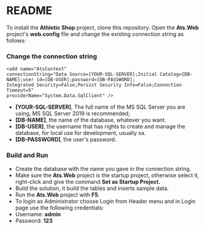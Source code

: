 # README #

To install the **Athletic Shop** project, clone this repository.
Open the **Ats.Web** project's **web.config** file and change the existing connection string as follows:

### Change the connection string ###

	<add name="AtsContext" 
	connectionString="Data Source=[YOUR-SQL-SERVER];Initial Catalog=[DB-NAME];user id=[DB-USER];password=[DB-PASSWORD];
	Integrated Security=False;Persist Security Info=False;Connection Timeout=5"
	providerName="System.Data.SqlClient" />
<ul>
	<li><strong>[YOUR-SQL-SERVER]</strong>, The full name of the MS SQL Server you are using, MS SQL Server 2019 is recommended;</li>
	<li><strong>[DB-NAME]</strong>, the name of the database, whatever you want.</li>
	<li><strong>[DB-USER]</strong>, the username that has rights to create and manage the database, for local use for development, usually sa.</li>
	<li><strong>[DB-PASSWORD]</strong>, the user's password.</li>
</ul>

### Build and Run ###
<ul>
	<li>Create the database with the name you gave in the connection string.</li>
	<li>Make sure the <strong>Ats.Web</strong> project is the startup project, otherwise select it, right-click and give the command <strong>Set as Startup Project.</strong></li>
	<li>Build the solution, it build the tables and inserts sample data.</li>
	<li>Run the <strong>Ats.Web</strong> project with <strong>F5</strong>.</li>
	<li>To login as Administrator choose Login from Header menu and in Login page use the following credentials:</li>
	<li>Username: <strong>admin</strong></li>
	<li>Password: <strong>123</strong></li>
</ul>

